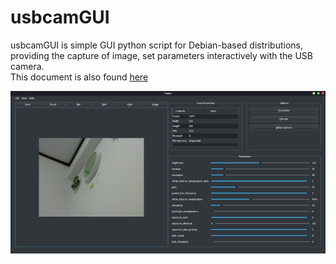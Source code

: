 usbcamGUI
=======

usbcamGUI is simple GUI python script for Debian-based distributions, providing the capture of image, set parameters interactively with the USB camera.  
This document is also found [here](https://git-ogawa.github.io/usbcamGUI/)


![](img/dark.png)

